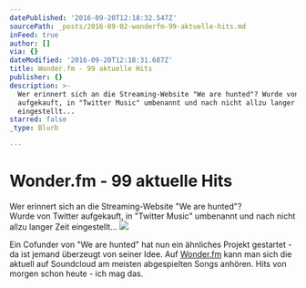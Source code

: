 ```yaml
---
datePublished: '2016-09-20T12:18:32.547Z'
sourcePath: _posts/2016-09-02-wonderfm-99-aktuelle-hits.md
inFeed: true
author: []
via: {}
dateModified: '2016-09-20T12:18:31.687Z'
title: Wonder.fm - 99 aktuelle Hits
publisher: {}
description: >-
  Wer erinnert sich an die Streaming-Website "We are hunted"? Wurde von Twitter
  aufgekauft, in "Twitter Music" umbenannt und nach nicht allzu langer Zeit
  eingestellt... 
starred: false
_type: Blurb

---
```

# Wonder.fm - 99 aktuelle Hits

Wer erinnert sich an die Streaming-Website "We are hunted"?   
Wurde von Twitter aufgekauft, in "Twitter Music" umbenannt und nach nicht allzu langer Zeit eingestellt... ![](https://the-grid-user-content.s3-us-west-2.amazonaws.com/b79b6224-b78c-42f0-87bc-884c89a7d56e.jpg)

Ein Cofunder von "We are hunted" hat nun ein ähnliches Projekt gestartet - da ist jemand überzeugt von seiner Idee. Auf [Wonder.fm][0] kann man sich die aktuell auf Soundcloud am meisten abgespielten Songs anhören. Hits von morgen schon heute - ich mag das.

[0]: http://wonder.fm/ "Wonder.fm"